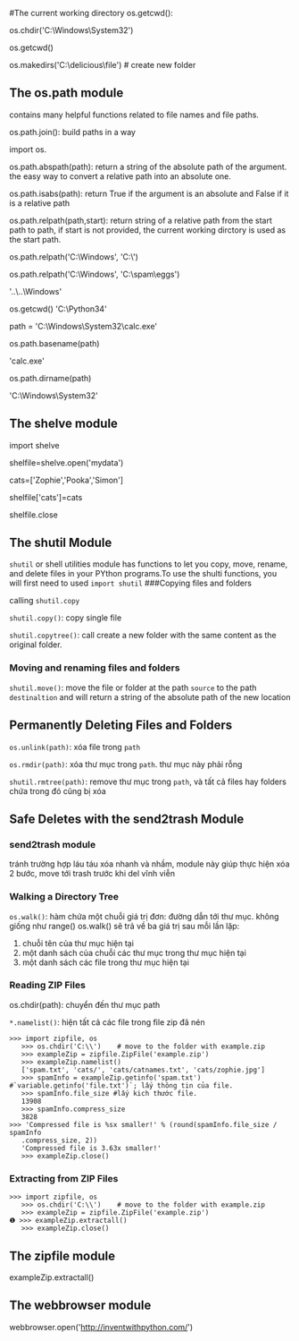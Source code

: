 #The current working directory
os.getcwd():

os.chdir('C:\\Windows\\System32')

os.getcwd()

os.makedirs('C:\\delicious\\file') # create new folder

## The  os.path module

contains many helpful functions related to file names and file paths.

os.path.join(): build paths in a way

import os.

os.path.abspath(path): return a string of the absolute path of the argument. the easy way to convert a relative path into an absolute one.

os.path.isabs(path): return True if the argument is an absolute and False if it is a relative path

os.path.relpath(path,start): return string of a relative path from the start path to path, if start is not provided, the current working dirctory is used as the start path.

os.path.relpath('C:\\Windows', 'C:\\')

os.path.relpath('C:\\Windows', 'C:\\spam\\eggs')

'..\\..\\Windows'

os.getcwd() 'C:\\Python34'

path = 'C:\\Windows\\System32\\calc.exe'

os.path.basename(path)

  'calc.exe'

os.path.dirname(path)

  'C:\\Windows\\System32'


## The shelve module

import shelve

shelfile=shelve.open('mydata')

cats=['Zophie','Pooka','Simon']

shelfile['cats']=cats

shelfile.close

## The shutil Module
`shutil` or shell utilities module has functions to let you copy, move, rename, and delete files in your PYthon programs.To use the shulti functions, you will first need to used `import shutil`
###Copying files and folders

calling `shutil.copy`

`shutil.copy()`: copy single file

`shutil.copytree()`: call create a new folder with the same content as the original folder.

### Moving and renaming files and folders
`shutil.move()`: move the file or folder at the path `source` to the path `destinaltion` and will return a string of the absolute path of the new location

## Permanently Deleting Files and Folders
`os.unlink(path)`: xóa file trong `path`

`os.rmdir(path)`: xóa thư mục trong `path`. thư mục này phải rỗng

`shutil.rmtree(path)`: remove thư mục trong `path`, và tất cả files hay folders chứa trong đó cũng bị xóa

## Safe Deletes with the send2trash Module
### send2trash module
tránh trường hợp láu táu xóa nhanh và nhầm, module này giúp thực hiện xóa 2 bước, move tới trash trước khi del vĩnh viễn

### Walking a Directory Tree

`os.walk()`: hàm chứa một chuỗi giá trị đơn: đường dẫn tới thư mục. không giống như range() os.walk() sẽ trả về ba giá trị sau mỗi lần lặp:

1. chuỗi tên của thư mục hiện tại
2. một danh sách của chuỗi các thư mục trong thư mục hiện tại
3. một danh sách các file trong thư mục hiện tại
### Reading ZIP Files

os.chdir(path): chuyển đến thư mục path

`*.namelist()`: hiện tất cả các file trong file zip đã nén


```
>>> import zipfile, os
   >>> os.chdir('C:\\')    # move to the folder with example.zip
   >>> exampleZip = zipfile.ZipFile('example.zip')
   >>> exampleZip.namelist()
   ['spam.txt', 'cats/', 'cats/catnames.txt', 'cats/zophie.jpg']
   >>> spamInfo = exampleZip.getinfo('spam.txt') #`variable.getinfo('file.txt')`; lấy thông tin của file.
   >>> spamInfo.file_size #lấy kich thước file.
   13908
   >>> spamInfo.compress_size
   3828
>>> 'Compressed file is %sx smaller!' % (round(spamInfo.file_size / spamInfo
   .compress_size, 2))
   'Compressed file is 3.63x smaller!'
   >>> exampleZip.close()
```
### Extracting from ZIP Files

```
>>> import zipfile, os
   >>> os.chdir('C:\\')    # move to the folder with example.zip
   >>> exampleZip = zipfile.ZipFile('example.zip')
❶ >>> exampleZip.extractall()
   >>> exampleZip.close()
```


## The zipfile module

exampleZip.extractall()

## The webbrowser module

webbrowser.open('http://inventwithpython.com/')
